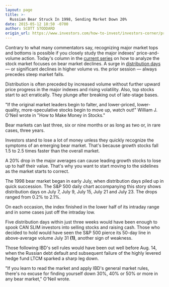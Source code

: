 ```yaml
---
layout: page
title: >-
  Russian Bear Struck In 1998, Sending Market Down 20%
date: 2015-05-12 18:50 -0700
author: SCOTT STODDARD
origin_url: https://www.investors.com/how-to-invest/investors-corner/preparing-for-market-slumps-is-key
---
```





Contrary to what many commentators say, recognizing major market tops and bottoms is possible if you closely study the major indexes' price-and-volume action. Today's column in the [current series](http://education.investors.com/investors-corner.htm) on how to analyze the stock market focuses on bear market declines. A surge in [distribution days](http://education.investors.com/investors-corner/751793-distribution-days-signal-market-top-near.htm) — or significant declines in higher volume vs. the prior session — always precedes steep market falls.

  

Distribution is often preceded by increased volume without further upward price progress in the major indexes and rising volatility. Also, top stocks start to act erratically. They plunge after breaking out of late-stage bases.

  

"If the original market leaders begin to falter, and lower-priced, lower-quality, more-speculative stocks begin to move up, watch out!" William J. O'Neil wrote in "How to Make Money in Stocks."

  

Bear markets can last three, six or nine months or as long as two or, in rare cases, three years.

  

Investors stand to lose a lot of money unless they quickly recognize the symptoms of an emerging bear market. That's because growth stocks fall 1.5 to 2.5 times faster than the overall market.

  

A 20% drop in the major averages can cause leading growth stocks to lose up to half their value. That's why you want to start moving to the sidelines as the market starts to correct.

  

The 1998 bear market began in early July, when distribution days piled up in quick succession. The S&P 500 daily chart accompanying this story shows distribution days on July 7, July 9, July 15, July 21 and July 23. The drops ranged from 0.2% to 2.1%.

  

On each occasion, the index finished in the lower half of its intraday range and in some cases just off the intraday low.

  

Five distribution days within just three weeks would have been enough to spook CAN SLIM investors into selling stocks and raising cash. Those who decided to hold would have seen the S&P 500 pierce its 50-day line in above-average volume July 31 **(1)**, another sign of weakness.

  

Those following IBD's sell rules would have been out well before Aug. 14, when the Russian debt default and subsequent failure of the highly levered hedge fund LTCM sparked a sharp leg down.

  

"If you learn to read the market and apply IBD's general market rules, there's no excuse for finding yourself down 30%, 40% or 50% or more in any bear market," O'Neil wrote.




